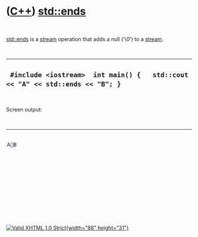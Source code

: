 



 

 

 

 

 

([C++](Cpp.htm)) [std::ends](CppStdEnds.htm)
============================================

 

[std::ends](CppStdEnds.htm) is a [stream](CppStream.htm) operation that
adds a null ('\\0') to a [stream](CppStream.htm).

 

  --------------------------------------------------------------------------------
  ` #include <iostream>  int main() {   std::cout << "A" << std::ends << "B"; }`
  --------------------------------------------------------------------------------

 

Screen output:

 

  --------------------------------------------------
  ![Screen output](CppStdEnds.png "Screen output")
  --------------------------------------------------

 

 

 

 

 





 

[![Valid XHTML 1.0 Strict](valid-xhtml10.png){width="88"
height="31"}](http://validator.w3.org/check?uri=referer)
